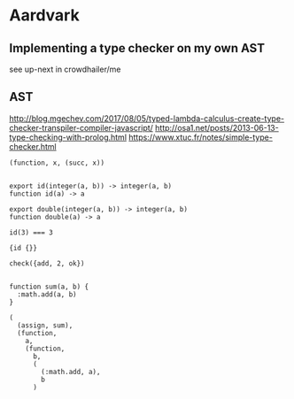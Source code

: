 # Aardvark

## Implementing a type checker on my own AST

see up-next in crowdhailer/me

## AST

http://blog.mgechev.com/2017/08/05/typed-lambda-calculus-create-type-checker-transpiler-compiler-javascript/
http://osa1.net/posts/2013-06-13-type-checking-with-prolog.html
https://www.xtuc.fr/notes/simple-type-checker.html
```
(function, x, (succ, x))


export id(integer(a, b)) -> integer(a, b)
function id(a) -> a

export double(integer(a, b)) -> integer(a, b)
function double(a) -> a

id(3) === 3

{id {}}

check({add, 2, ok})


function sum(a, b) {
  :math.add(a, b)
}

(
  (assign, sum),
  (function,
    a,
    (function,
      b,
      (
        (:math.add, a),
        b
      )
```
